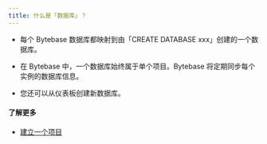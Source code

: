 ```yaml
---
title: 什么是「数据库」？
---
```


- 每个 Bytebase 数据库都映射到由「CREATE DATABASE xxx」创建的一个数据库。

- 在 Bytebase 中，一个数据库始终属于单个项目。Bytebase 将定期同步每个实例的数据库信息。

- 您还可以从仪表板创建新数据库。

#### 了解更多

- [建立一个项目](https://docs.bytebase.com/get-started/step-by-step/create-a-project)
